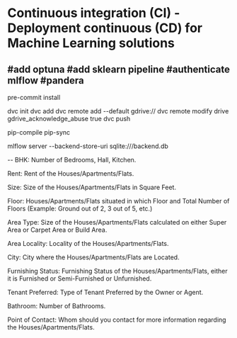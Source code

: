 # Continuous integration (CI) - Deployment continuous (CD) for Machine Learning solutions

#add optuna
#add sklearn pipeline
#authenticate mlflow
#pandera
--

pre-commit install

dvc init
dvc add <file>
dvc remote add --default <name> gdrive://<folder ID>
dvc remote modify drive gdrive_acknowledge_abuse true
dvc push

pip-compile
pip-sync

mlflow server --backend-store-uri sqlite:///backend.db

--
BHK: Number of Bedrooms, Hall, Kitchen.

Rent: Rent of the Houses/Apartments/Flats.

Size: Size of the Houses/Apartments/Flats in Square Feet.

Floor: Houses/Apartments/Flats situated in which Floor and Total Number of Floors (Example: Ground out of 2, 3 out of 5, etc.)

Area Type: Size of the Houses/Apartments/Flats calculated on either Super Area or Carpet Area or Build Area.

Area Locality: Locality of the Houses/Apartments/Flats.

City: City where the Houses/Apartments/Flats are Located.

Furnishing Status: Furnishing Status of the Houses/Apartments/Flats, either it is Furnished or Semi-Furnished or Unfurnished.

Tenant Preferred: Type of Tenant Preferred by the Owner or Agent.

Bathroom: Number of Bathrooms.

Point of Contact: Whom should you contact for more information regarding the Houses/Apartments/Flats.
